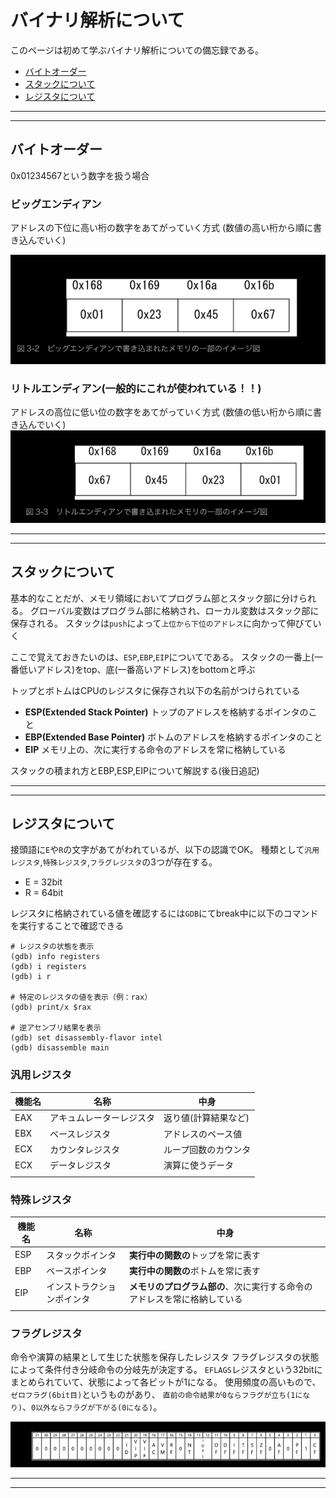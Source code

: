 # バイナリ解析について

このページは初めて学ぶバイナリ解析についての備忘録である。

- [バイトオーダー](#byteorder)
- [スタックについて](#stack)
- [レジスタについて](#registor)

---
---

## <a name=byteorder>バイトオーダー</a>

0x01234567という数字を扱う場合

### ビッグエンディアン

アドレスの下位に高い桁の数字をあてがっていく方式
(数値の高い桁から順に書き込んでいく)

![ビッグエンディアン](./png/01_BigEndian.png)

### **リトルエンディアン(一般的にこれが使われている！！)**

アドレスの高位に低い位の数字をあてがっていく方式
(数値の低い桁から順に書き込んでいく)
![リトルエンディアン](./png/02_LittleEndian.png)

---
---

## <a name=stack>スタックについて</a>

基本的なことだが、メモリ領域においてプログラム部とスタック部に分けられる。
グローバル変数はプログラム部に格納され、ローカル変数はスタック部に保存される。
スタックは`push`によって`上位から下位のアドレス`に向かって伸びていく

ここで覚えておきたいのは、`ESP`,`EBP`,`EIP`についてである。
スタックの一番上(一番低いアドレス)をtop、底(一番高いアドレス)をbottomと呼ぶ

トップとボトムはCPUのレジスタに保存され以下の名前がつけられている

- **ESP(Extended Stack Pointer)**
トップのアドレスを格納するポインタのこと
- **EBP(Extended Base Pointer)**
ボトムのアドレスを格納するポインタのこと
- **EIP**
メモリ上の、次に実行する命令のアドレスを常に格納している

スタックの積まれ方とEBP,ESP,EIPについて解説する(後日追記)

---
---

## <a name=registor>レジスタについて</a>

接頭語に`E`や`R`の文字があてがわれているが、以下の認識でOK。
種類として`汎用レジスタ`,`特殊レジスタ`,`フラグレジスタ`の3つが存在する。

- E = 32bit
- R = 64bit

レジスタに格納されている値を確認するには`GDB`にてbreak中に以下のコマンドを実行することで確認できる

```gdb
# レジスタの状態を表示
(gdb) info registers
(gdb) i registers
(gdb) i r

# 特定のレジスタの値を表示（例：rax）
(gdb) print/x $rax

# 逆アセンブリ結果を表示
(gdb) set disassembly-flavor intel
(gdb) disassemble main
```

### **汎用レジスタ**

|機能名|名称|中身|
|--|--|--|
|EAX|アキュムレーターレジスタ|返り値(計算結果など)|
|EBX|ベースレジスタ|アドレスのベース値|
|ECX|カウンタレジスタ|ループ回数のカウンタ|
|ECX|データレジスタ|演算に使うデータ|
||||

### **特殊レジスタ**

|機能名|名称|中身|
|--|--|--|
|ESP|スタックポインタ|**実行中の関数の**トップを常に表す|
|EBP|ベースポインタ|**実行中の関数の**ボトムを常に表す|
|EIP|インストラクションポインタ|**メモリのプログラム部の**、次に実行する命令のアドレスを常に格納している|
||||

### **フラグレジスタ**

命令や演算の結果として生じた状態を保存したレジスタ
フラグレジスタの状態によって条件付き分岐命令の分岐先が決定する。
`EFLAGS`レジスタという32bitにまとめられていて、状態によって各ビットが1になる。
使用頻度の高いもので、`ゼロフラグ(6bit目)`というものがあり、
`直前の命令結果が0ならフラグが立ち(1になり)`、`0以外ならフラグが下がる(0になる)`。

![EFLAGS](./png/03_EFLAGS.png)

---
---
